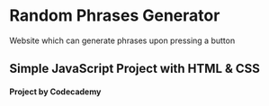 # Random Phrases Generator
Website which can generate phrases upon pressing a button
## Simple JavaScript Project with HTML & CSS
#### Project by Codecademy
